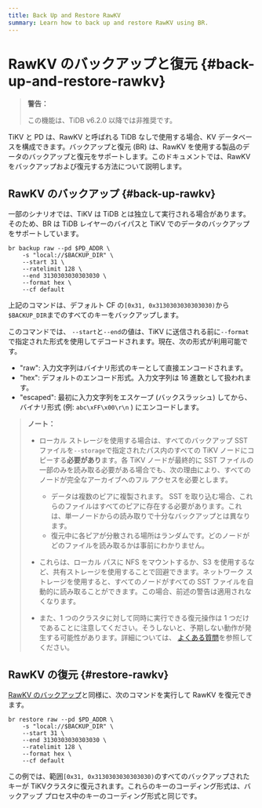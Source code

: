 ```yaml
---
title: Back Up and Restore RawKV
summary: Learn how to back up and restore RawKV using BR.
---
```


# RawKV のバックアップと復元 {#back-up-and-restore-rawkv}

> **警告：**
>
> この機能は、TiDB v6.2.0 以降では非推奨です。

TiKV と PD は、RawKV と呼ばれる TiDB なしで使用する場合、KV データベースを構成できます。バックアップと復元 (BR) は、RawKV を使用する製品のデータのバックアップと復元をサポートします。このドキュメントでは、RawKV をバックアップおよび復元する方法について説明します。

## RawKV のバックアップ {#back-up-rawkv}

一部のシナリオでは、TiKV は TiDB とは独立して実行される場合があります。そのため、BR は TiDB レイヤーのバイパスと TiKV でのデータのバックアップをサポートしています。


```shell
br backup raw --pd $PD_ADDR \
    -s "local://$BACKUP_DIR" \
    --start 31 \
    --ratelimit 128 \
    --end 3130303030303030 \
    --format hex \
    --cf default
```

上記のコマンドは、デフォルト CF の`[0x31, 0x3130303030303030)`から`$BACKUP_DIR`までのすべてのキーをバックアップします。

このコマンドでは、 `--start`と`--end`の値は、TiKV に送信される前に`--format`で指定された形式を使用してデコードされます。現在、次の形式が利用可能です。

-   &quot;raw&quot;: 入力文字列はバイナリ形式のキーとして直接エンコードされます。
-   &quot;hex&quot;: デフォルトのエンコード形式。入力文字列は 16 進数として扱われます。
-   &quot;escaped&quot;: 最初に入力文字列をエスケープ (バックスラッシュ) してから、バイナリ形式 (例: `abc\xFF\x00\r\n` ) にエンコードします。

> **ノート：**
>
> -   ローカル ストレージを使用する場合は、すべてのバックアップ SST ファイルを`--storage`で指定されたパス内のすべての TiKV ノードにコピーする**必要があり**ます。各 TiKV ノードが最終的に SST ファイルの一部のみを読み取る必要がある場合でも、次の理由により、すべてのノードが完全なアーカイブへのフル アクセスを必要とします。
>
>     -   データは複数のピアに複製されます。 SST を取り込む場合、これらのファイルはすべてのピアに存在する必要があります。これは、単一ノードからの読み取りで十分なバックアップとは異なります。
>     -   復元中に各ピアが分散される場所はランダムです。どのノードがどのファイルを読み取るかは事前にわかりません。
> -   これらは、ローカル パスに NFS をマウントするか、S3 を使用するなど、共有ストレージを使用することで回避できます。ネットワーク ストレージを使用すると、すべてのノードがすべての SST ファイルを自動的に読み取ることができます。この場合、前述の警告は適用されなくなります。
> -   また、1 つのクラスタに対して同時に実行できる復元操作は 1 つだけであることに注意してください。そうしないと、予期しない動作が発生する可能性があります。詳細については、 [よくある質問](/br/backup-and-restore-faq.md#can-i-use-multiple-br-processes-at-the-same-time-to-restore-the-data-of-a-single-cluster)を参照してください。

## RawKV の復元 {#restore-rawkv}

[RawKV のバックアップ](#back-up-rawkv)と同様に、次のコマンドを実行して RawKV を復元できます。


```shell
br restore raw --pd $PD_ADDR \
    -s "local://$BACKUP_DIR" \
    --start 31 \
    --end 3130303030303030 \
    --ratelimit 128 \
    --format hex \
    --cf default
```

この例では、範囲`[0x31, 0x3130303030303030)`のすべてのバックアップされたキーが TiKVクラスタに復元されます。これらのキーのコーディング形式は、バックアップ プロセス中のキーのコーディング形式と同じです。
